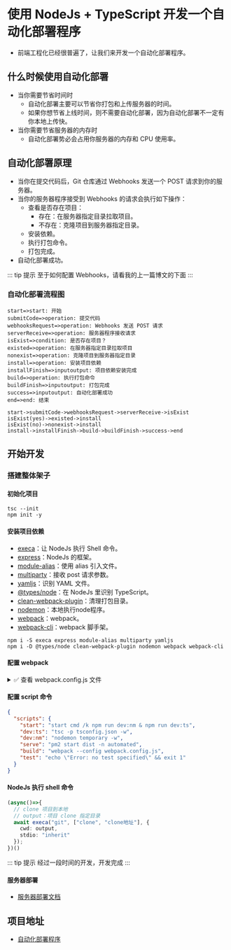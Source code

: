 # 使用 NodeJs + TypeScript 开发一个自动化部署程序

* 前端工程化已经很普遍了，让我们来开发一个自动化部署程序。

## 什么时候使用自动化部署

* 当你需要节省时间时
  * 自动化部署主要可以节省你打包和上传服务器的时间。
  * 如果你想节省上线时间，则不需要自动化部署，因为自动化部署不一定有你本地上传快。
* 当你需要节省服务器的内存时
  * 自动化部署势必会占用你服务器的内存和 CPU 使用率。

## 自动化部署原理

* 当你在提交代码后，Git 仓库通过 Webhooks 发送一个 POST 请求到你的服务器。
* 当你的服务器程序接受到 Webhooks 的请求会执行如下操作：
  * 查看是否存在项目：
    * 存在：在服务器指定目录拉取项目。
    * 不存在：克隆项目到服务器指定目录。
  * 安装依赖。
  * 执行打包命令。
  * 打包完成。
* 自动化部署成功。

::: tip 提示
至于如何配置 Webhooks，请看我的上一篇博文的下面
:::

### 自动化部署流程图

```Flow
start=>start: 开始
submitCode=>operation: 提交代码
webhooksRequest=>operation: Webhooks 发送 POST 请求
serverReceive=>operation: 服务器程序接收请求
isExist=>condition: 是否存在项目？
existed=>operation: 在服务器指定目录拉取项目
nonexist=>operation: 克隆项目到服务器指定目录
install=>operation: 安装项目依赖
installFinish=>inputoutput: 项目依赖安装完成
build=>operation: 执行打包命令
buildFinish=>inputoutput: 打包完成
success=>inputoutput: 自动化部署成功
end=>end: 结束

start->submitCode->webhooksRequest->serverReceive->isExist
isExist(yes)->existed->install
isExist(no)->nonexist->install
install->installFinish->build->buildFinish->success->end
```

## 开始开发

### 搭建整体架子

#### 初始化项目

```Basic
tsc --init
npm init -y
```

#### 安装项目依赖

* [execa](https://www.npmjs.com/package/execa)：让 NodeJs 执行 Shell 命令。
* [express](https://www.npmjs.com/package/express)：NodeJs 的框架。
* [module-alias](https://www.npmjs.com/package/module-alias)：使用 alias 引入文件。
* [multiparty](https://www.npmjs.com/package/multiparty)：接收 post 请求参数。
* [yamljs](https://www.npmjs.com/package/yamljs)：识别 YAML 文件。
* [@types/node](https://www.npmjs.com/package/@types/node)：在 NodeJs 里识别 TypeScript。
* [clean-webpack-plugin](https://www.npmjs.com/package/clean-webpack-plugin)：清理打包目录。
* [nodemon](https://www.npmjs.com/package/nodemon)：本地执行node程序。
* [webpack](https://www.npmjs.com/package/webpack)：webpack。
* [webpack-cli](https://www.npmjs.com/package/webpack-cli)：webpack 脚手架。

```Basic
npm i -S execa express module-alias multiparty yamljs
npm i -D @types/node clean-webpack-plugin nodemon webpack webpack-cli
```

#### 配置 webpack

<details>
<summary>✅ 查看 webpack.config.js 文件</summary>

```JavaScript
const { resolve } = require("path");
const { CleanWebpackPlugin } = require("clean-webpack-plugin");
const config = {
  mode: "production",
  entry: resolve(__dirname, "./temporary/index.js"),
  output: {
    path: resolve(__dirname, "./dist"),
    filename: "index.js"
  },
  resolve: {
    alias: {
      "@": resolve(__dirname, "./temporary")
    }
  },
  target: "node",
  externals: {},
  plugins: [new CleanWebpackPlugin()]
};
module.exports = config;
```

</details>

#### 配置 script 命令

```JSON
{
  "scripts": {
    "start": "start cmd /k npm run dev:nm & npm run dev:ts",
    "dev:ts": "tsc -p tsconfig.json -w",
    "dev:nm": "nodemon temporary -w",
    "serve": "pm2 start dist -n automated",
    "build": "webpack --config webpack.config.js",
    "test": "echo \"Error: no test specified\" && exit 1"
  }
}
```

#### NodeJs 执行 shell 命令

```TypeScript
(async()=>{
  // clone 项目到本地
  // output：项目 clone 指定目录
  await execa("git", ["clone", "clone地址"], {
    cwd: output,
    stdio: "inherit"
  });
})()
```

::: tip 提示
经过一段时间的开发，开发完成
:::

#### 服务器部署

* [服务器部署文档](https://github.com/biaov/automated/deploy.md)

## 项目地址

* [自动化部署程序](https://github.com/biaov/automated)

